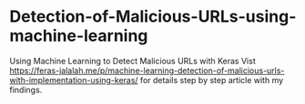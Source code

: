 # Detection-of-Malicious-URLs-using-machine-learning
Using Machine Learning to Detect Malicious URLs with Keras
Vist https://feras-jalalah.me/p/machine-learning-detection-of-malicious-urls-with-implementation-using-keras/ for details step by step article with my findings.
